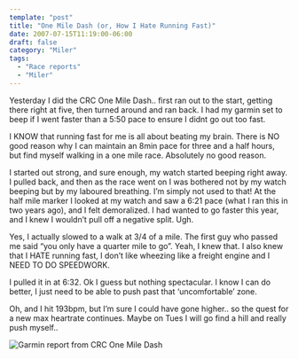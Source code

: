 ```yaml
---
template: "post"
title: "One Mile Dash (or, How I Hate Running Fast)"
date: 2007-07-15T11:19:00-06:00
draft: false
category: "Miler"
tags:
  - "Race reports"
  - "Miler"
---
```




Yesterday I did the CRC One Mile Dash.. first ran out to the start, getting there right at five, then turned around and ran back. I had my garmin set to beep if I went faster than a 5:50 pace to ensure I didnt go out too fast.

I KNOW that running fast for me is all about beating my brain. There is NO good reason why I can maintain an 8min pace for three and a half hours, but find myself walking in a one mile race. Absolutely no good reason.

I started out strong, and sure enough, my watch started beeping right away. I pulled back, and then as the race went on I was bothered not by my watch beeping but by my laboured breathing. I&#8217;m simply not used to that! At the half mile marker I looked at my watch and saw a 6:21 pace (what I ran this in two years ago), and I felt demoralized. I had wanted to go faster this year, and I knew I wouldn&#8217;t pull off a negative split. Ugh. 

Yes, I actually slowed to a walk at 3/4 of a mile. The first guy who passed me said &#8220;you only have a quarter mile to go&#8221;. Yeah, I knew that. I also knew that I HATE running fast, I don&#8217;t like wheezing like a freight engine and I NEED TO DO SPEEDWORK. 

I pulled it in at 6:32. Ok I guess but nothing spectacular. I know I can do better, I just need to be able to push past that &#8216;uncomfortable&#8217; zone.

Oh, and I hit 193bpm, but I&#8217;m sure I could have gone higher.. so the quest for a new max heartrate continues. Maybe on Tues I will go find a hill and really push myself..

![Garmin report from CRC One Mile Dash](http://farm2.static.flickr.com/1060/819398222_d2c686119c.jpg)